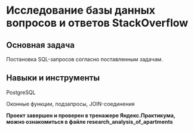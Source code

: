 # Исследование базы данных вопросов и ответов StackOverflow

## Основная задача
Постановка SQL-запросов согласно поставленным задачам.

## Навыки и инструменты

PostgreSQL

Oконные функции, подзапросы, JOIN-соединения

**Проект завершен и проверен в тренажере Яндекс.Практикума, можно ознакомиться в файле research_analysis_of_apartments**

